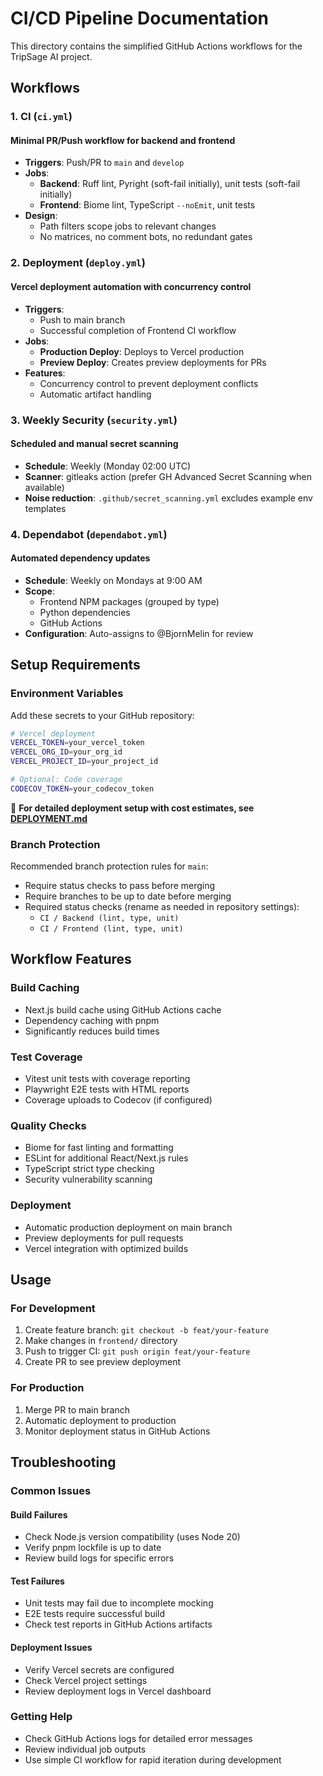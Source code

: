 # CI/CD Pipeline Documentation

This directory contains the simplified GitHub Actions workflows for the TripSage AI project.

## Workflows

### 1. CI (`ci.yml`)

#### Minimal PR/Push workflow for backend and frontend

- **Triggers**: Push/PR to `main` and `develop`
- **Jobs**:
  - **Backend**: Ruff lint, Pyright (soft-fail initially), unit tests (soft-fail initially)
  - **Frontend**: Biome lint, TypeScript `--noEmit`, unit tests
- **Design**:
  - Path filters scope jobs to relevant changes
  - No matrices, no comment bots, no redundant gates

### 2. Deployment (`deploy.yml`)

#### Vercel deployment automation with concurrency control

- **Triggers**:
  - Push to main branch
  - Successful completion of Frontend CI workflow
- **Jobs**:
  - **Production Deploy**: Deploys to Vercel production
  - **Preview Deploy**: Creates preview deployments for PRs
- **Features**:
  - Concurrency control to prevent deployment conflicts
  - Automatic artifact handling

### 3. Weekly Security (`security.yml`)

#### Scheduled and manual secret scanning

- **Schedule**: Weekly (Monday 02:00 UTC)
- **Scanner**: gitleaks action (prefer GH Advanced Secret Scanning when available)
- **Noise reduction**: `.github/secret_scanning.yml` excludes example env templates

### 4. Dependabot (`dependabot.yml`)

#### Automated dependency updates

- **Schedule**: Weekly on Mondays at 9:00 AM
- **Scope**:
  - Frontend NPM packages (grouped by type)
  - Python dependencies
  - GitHub Actions
- **Configuration**: Auto-assigns to @BjornMelin for review

## Setup Requirements

### Environment Variables

Add these secrets to your GitHub repository:

```bash
# Vercel deployment
VERCEL_TOKEN=your_vercel_token
VERCEL_ORG_ID=your_org_id
VERCEL_PROJECT_ID=your_project_id

# Optional: Code coverage
CODECOV_TOKEN=your_codecov_token
```

📖 **For detailed deployment setup with cost estimates, see [DEPLOYMENT.md](./DEPLOYMENT.md)**

### Branch Protection

Recommended branch protection rules for `main`:

- Require status checks to pass before merging
- Require branches to be up to date before merging
- Required status checks (rename as needed in repository settings):
  - `CI / Backend (lint, type, unit)`
  - `CI / Frontend (lint, type, unit)`

## Workflow Features

### Build Caching

- Next.js build cache using GitHub Actions cache
- Dependency caching with pnpm
- Significantly reduces build times

### Test Coverage

- Vitest unit tests with coverage reporting
- Playwright E2E tests with HTML reports
- Coverage uploads to Codecov (if configured)

### Quality Checks

- Biome for fast linting and formatting
- ESLint for additional React/Next.js rules
- TypeScript strict type checking
- Security vulnerability scanning

### Deployment

- Automatic production deployment on main branch
- Preview deployments for pull requests
- Vercel integration with optimized builds

## Usage

### For Development

1. Create feature branch: `git checkout -b feat/your-feature`
2. Make changes in `frontend/` directory
3. Push to trigger CI: `git push origin feat/your-feature`
4. Create PR to see preview deployment

### For Production

1. Merge PR to main branch
2. Automatic deployment to production
3. Monitor deployment status in GitHub Actions

## Troubleshooting

### Common Issues

#### Build Failures

- Check Node.js version compatibility (uses Node 20)
- Verify pnpm lockfile is up to date
- Review build logs for specific errors

#### Test Failures

- Unit tests may fail due to incomplete mocking
- E2E tests require successful build
- Check test reports in GitHub Actions artifacts

#### Deployment Issues

- Verify Vercel secrets are configured
- Check Vercel project settings
- Review deployment logs in Vercel dashboard

### Getting Help

- Check GitHub Actions logs for detailed error messages
- Review individual job outputs
- Use simple CI workflow for rapid iteration during development
